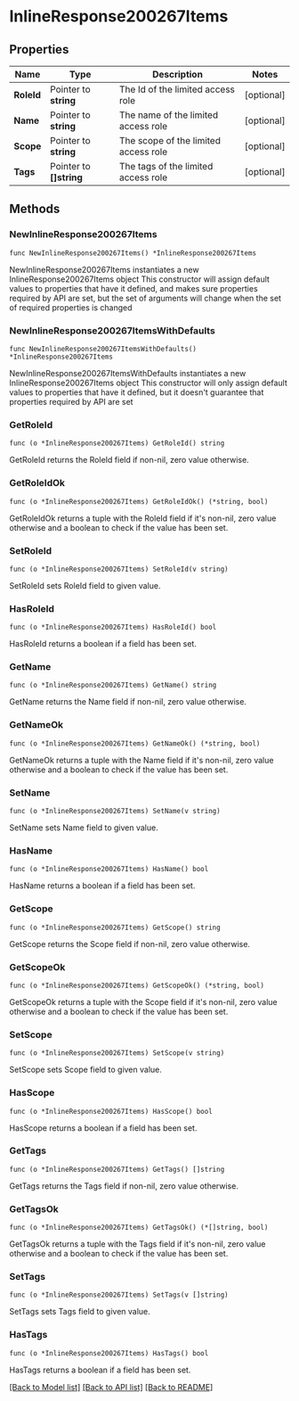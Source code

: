 # InlineResponse200267Items

## Properties

Name | Type | Description | Notes
------------ | ------------- | ------------- | -------------
**RoleId** | Pointer to **string** | The Id of the limited access role | [optional] 
**Name** | Pointer to **string** | The name of the limited access role | [optional] 
**Scope** | Pointer to **string** | The scope of the limited access role | [optional] 
**Tags** | Pointer to **[]string** | The tags of the limited access role | [optional] 

## Methods

### NewInlineResponse200267Items

`func NewInlineResponse200267Items() *InlineResponse200267Items`

NewInlineResponse200267Items instantiates a new InlineResponse200267Items object
This constructor will assign default values to properties that have it defined,
and makes sure properties required by API are set, but the set of arguments
will change when the set of required properties is changed

### NewInlineResponse200267ItemsWithDefaults

`func NewInlineResponse200267ItemsWithDefaults() *InlineResponse200267Items`

NewInlineResponse200267ItemsWithDefaults instantiates a new InlineResponse200267Items object
This constructor will only assign default values to properties that have it defined,
but it doesn't guarantee that properties required by API are set

### GetRoleId

`func (o *InlineResponse200267Items) GetRoleId() string`

GetRoleId returns the RoleId field if non-nil, zero value otherwise.

### GetRoleIdOk

`func (o *InlineResponse200267Items) GetRoleIdOk() (*string, bool)`

GetRoleIdOk returns a tuple with the RoleId field if it's non-nil, zero value otherwise
and a boolean to check if the value has been set.

### SetRoleId

`func (o *InlineResponse200267Items) SetRoleId(v string)`

SetRoleId sets RoleId field to given value.

### HasRoleId

`func (o *InlineResponse200267Items) HasRoleId() bool`

HasRoleId returns a boolean if a field has been set.

### GetName

`func (o *InlineResponse200267Items) GetName() string`

GetName returns the Name field if non-nil, zero value otherwise.

### GetNameOk

`func (o *InlineResponse200267Items) GetNameOk() (*string, bool)`

GetNameOk returns a tuple with the Name field if it's non-nil, zero value otherwise
and a boolean to check if the value has been set.

### SetName

`func (o *InlineResponse200267Items) SetName(v string)`

SetName sets Name field to given value.

### HasName

`func (o *InlineResponse200267Items) HasName() bool`

HasName returns a boolean if a field has been set.

### GetScope

`func (o *InlineResponse200267Items) GetScope() string`

GetScope returns the Scope field if non-nil, zero value otherwise.

### GetScopeOk

`func (o *InlineResponse200267Items) GetScopeOk() (*string, bool)`

GetScopeOk returns a tuple with the Scope field if it's non-nil, zero value otherwise
and a boolean to check if the value has been set.

### SetScope

`func (o *InlineResponse200267Items) SetScope(v string)`

SetScope sets Scope field to given value.

### HasScope

`func (o *InlineResponse200267Items) HasScope() bool`

HasScope returns a boolean if a field has been set.

### GetTags

`func (o *InlineResponse200267Items) GetTags() []string`

GetTags returns the Tags field if non-nil, zero value otherwise.

### GetTagsOk

`func (o *InlineResponse200267Items) GetTagsOk() (*[]string, bool)`

GetTagsOk returns a tuple with the Tags field if it's non-nil, zero value otherwise
and a boolean to check if the value has been set.

### SetTags

`func (o *InlineResponse200267Items) SetTags(v []string)`

SetTags sets Tags field to given value.

### HasTags

`func (o *InlineResponse200267Items) HasTags() bool`

HasTags returns a boolean if a field has been set.


[[Back to Model list]](../README.md#documentation-for-models) [[Back to API list]](../README.md#documentation-for-api-endpoints) [[Back to README]](../README.md)


